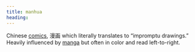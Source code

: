 ```yaml
---
title: manhua
heading:
---
```

Chinese <a href="/genres/comics-graphic-novels/" class="internal-link">comics</a>, 漫画 which literally translates to “impromptu drawings.” Heavily influenced by <a href="/shelves/manga/" class="internal-link">manga</a> but often in color and read left-to-right.